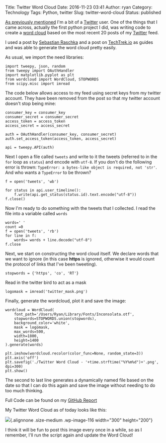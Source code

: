 Title: Twitter Word Cloud
Date: 2016-11-23 03:41
Author: ryan
Category: Technology
Tags: Python, twitter
Slug: twitter-word-cloud
Status: published

[As previously mentioned](/pitching-stats-and-python.html) I'm a bit of a [Twitter](https://www.twitter.com) user. One of the things that I came across, actually the first python project I did, was writing code to create a [word cloud](https://en.wikipedia.org/wiki/Tag_cloud) based on the most recent 20 posts of my [Twitter](https://www.twitter.com/) feed.

I used a post by [Sebastian Raschka](http://sebastianraschka.com/Articles/2014_twitter_wordcloud.html) and a post on [TechTrek.io](http://www.techtrek.io/generating-word-cloud-from-twitter-feed-with-python/) as guides and was able to generate the word cloud pretty easily.

As usual, we import the need libraries:

    import tweepy, json, random
    from tweepy import OAuthHandler
    import matplotlib.pyplot as plt
    from wordcloud import WordCloud, STOPWORDS
    from scipy.misc import imread

The code below allows access to my feed using secret keys from my twitter account. They have been removed from the post so that my twitter account doesn't stop being mine:

    consumer_key = consumer_key
    consumer_secret = consumer_secret
    access_token = access_token
    access_secret = access_secret

    auth = OAuthHandler(consumer_key, consumer_secret)
    auth.set_access_token(access_token, access_secret)

    api = tweepy.API(auth)

Next I open a file called `tweets` and write to it the tweets (referred to in the `for` loop as `status`) and encode with `utf-8`. If you don't do the following error is thrown: `TypeError: a bytes-like object is required, not 'str'`. And who wants a `TypeError` to be thrown?

    f = open('tweets', 'wb')

    for status in api.user_timeline():
        f.write(api.get_status(status.id).text.encode("utf-8"))
    f.close()

Now I'm ready to do something with the tweets that I collected. I read the file into a variable called `words`

    words=' '
    count =0
    f = open('tweets', 'rb')
    for line in f:
        words= words + line.decode("utf-8")
    f.close

Next, we start on constructing the word cloud itself. We declare words that we want to ignore (in this case **https** is ignored, otherwise it would count the protocol of links that I've been tweeting).

    stopwords = {'https', 'co', 'RT'}

Read in the twitter bird to act as a mask

    logomask = imread('twitter_mask.png')

Finally, generate the wordcloud, plot it and save the image:

    wordcloud = WordCloud(
        font_path='/Users/Ryan/Library/Fonts/Inconsolata.otf',
        stopwords=STOPWORDS.union(stopwords),
        background_color='white',
        mask = logomask,
        max_words=500,
        width=1800,
        height=1400
    ).generate(words)

    plt.imshow(wordcloud.recolor(color_func=None, random_state=3))
    plt.axis('off')
    plt.savefig('./Twitter Word Cloud - '+time.strftime("%Y%m%d")+'.png', dpi=300)
    plt.show()

The second to last line generates a dynamically named file based on the date so that I can do this again and save the image without needing to do too much thinking.

Full Code can be found on my [GitHub Report](https://www.github.com/miloardot/)

My Twitter Word Cloud as of today looks like this:

![](/images/uploads/2017/12/Twitter-Word-Cloud-20161122-300x200.png){.alignnone .size-medium .wp-image-116 width="300" height="200"}

I think it will be fun to post this image every once in a while, so as I remember, I'll run the script again and update the Word Cloud!
